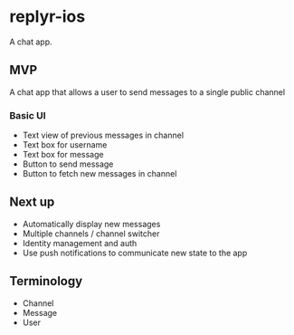 # replyr-ios

A chat app.

## MVP

A chat app that allows a user to send messages to a single public channel

### Basic UI
* Text view of previous messages in channel
* Text box for username
* Text box for message
* Button to send message
* Button to fetch new messages in channel

## Next up

* Automatically display new messages
* Multiple channels / channel switcher
* Identity management and auth
* Use push notifications to communicate new state to the app

## Terminology

* Channel
* Message
* User

